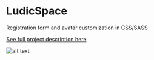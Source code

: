 # LudicSpace
 Registration form and avatar customization in CSS/SASS

[See full project description here](https://www.behance.net/gallery/151075787/Ludic-Space-UX-Front-end-Case-Study)


![alt text](https://mir-s3-cdn-cf.behance.net/project_modules/fs/31f1e2151075787.6305a4b086472.gif)
